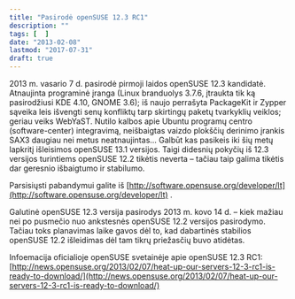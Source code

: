 ```yaml
---
title: "Pasirodė openSUSE 12.3 RC1"
description: ""
tags: [  ]
date: "2013-02-08"
lastmod: "2017-07-31"
draft: true
---
```

2013 m. vasario 7 d. pasirodė pirmoji laidos openSUSE 12.3 kandidatė. Atnaujinta programinė įranga (Linux branduolys 3.7.6, įtraukta tik ką pasirodžiusi KDE 4.10, GNOME 3.6); iš naujo perrašyta PackageKit ir Zypper sąveika leis išvengti senų konfliktų tarp skirtingų paketų tvarkyklių veiklos; geriau veiks WebYaST. Nutilo kalbos apie Ubuntu programų centro (software-center) integravimą, neišbaigtas vaizdo plokščių derinimo įrankis SAX3 daugiau nei metus neatnaujintas... Galbūt kas pasikeis iki šių metų lapkritį išleisimos openSUSE 13.1 versijos. Taigi didesnių pokyčių iš 12.3 versijos turintiems openSUSE 12.2 tikėtis neverta – tačiau taip galima tikėtis dar geresnio išbaigtumo ir stabilumo.

Parsisiųsti pabandymui galite iš [http://software.opensuse.org/developer/lt](http://software.opensuse.org/developer/lt) .

Galutinė openSUSE 12.3 versija pasirodys 2013 m. kovo 14 d. – kiek mažiau nei po pusmečio nuo ankstesnės openSUSE 12.2 versijos pasirodymo. Tačiau toks planavimas laike gavos dėl to, kad dabartinės stabilios openSUSE 12.2 išleidimas dėl tam tikrų priežasčių buvo atidėtas.

Infoemacija oficialioje openSUSE svetainėje apie openSUSE 12.3 RC1:  
[http://news.opensuse.org/2013/02/07/heat-up-our-servers-12-3-rc1-is-ready-to-download/](http://news.opensuse.org/2013/02/07/heat-up-our-servers-12-3-rc1-is-ready-to-download/)
